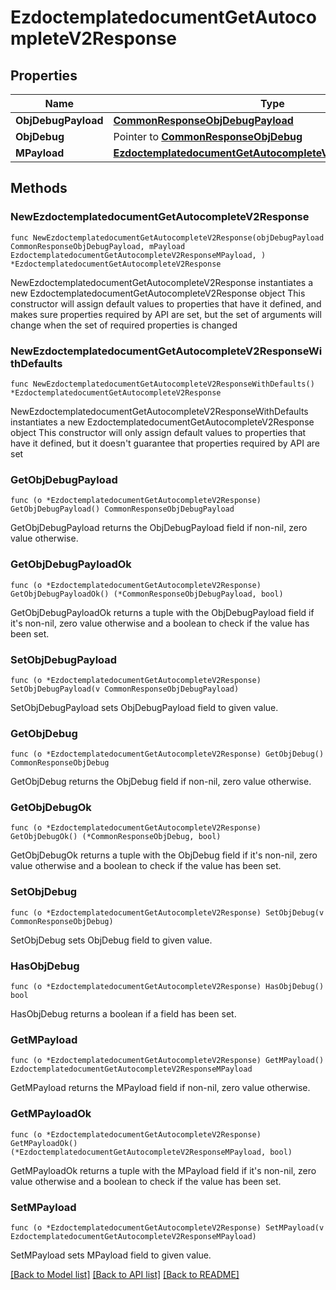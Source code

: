 # EzdoctemplatedocumentGetAutocompleteV2Response

## Properties

Name | Type | Description | Notes
------------ | ------------- | ------------- | -------------
**ObjDebugPayload** | [**CommonResponseObjDebugPayload**](CommonResponseObjDebugPayload.md) |  | 
**ObjDebug** | Pointer to [**CommonResponseObjDebug**](CommonResponseObjDebug.md) |  | [optional] 
**MPayload** | [**EzdoctemplatedocumentGetAutocompleteV2ResponseMPayload**](EzdoctemplatedocumentGetAutocompleteV2ResponseMPayload.md) |  | 

## Methods

### NewEzdoctemplatedocumentGetAutocompleteV2Response

`func NewEzdoctemplatedocumentGetAutocompleteV2Response(objDebugPayload CommonResponseObjDebugPayload, mPayload EzdoctemplatedocumentGetAutocompleteV2ResponseMPayload, ) *EzdoctemplatedocumentGetAutocompleteV2Response`

NewEzdoctemplatedocumentGetAutocompleteV2Response instantiates a new EzdoctemplatedocumentGetAutocompleteV2Response object
This constructor will assign default values to properties that have it defined,
and makes sure properties required by API are set, but the set of arguments
will change when the set of required properties is changed

### NewEzdoctemplatedocumentGetAutocompleteV2ResponseWithDefaults

`func NewEzdoctemplatedocumentGetAutocompleteV2ResponseWithDefaults() *EzdoctemplatedocumentGetAutocompleteV2Response`

NewEzdoctemplatedocumentGetAutocompleteV2ResponseWithDefaults instantiates a new EzdoctemplatedocumentGetAutocompleteV2Response object
This constructor will only assign default values to properties that have it defined,
but it doesn't guarantee that properties required by API are set

### GetObjDebugPayload

`func (o *EzdoctemplatedocumentGetAutocompleteV2Response) GetObjDebugPayload() CommonResponseObjDebugPayload`

GetObjDebugPayload returns the ObjDebugPayload field if non-nil, zero value otherwise.

### GetObjDebugPayloadOk

`func (o *EzdoctemplatedocumentGetAutocompleteV2Response) GetObjDebugPayloadOk() (*CommonResponseObjDebugPayload, bool)`

GetObjDebugPayloadOk returns a tuple with the ObjDebugPayload field if it's non-nil, zero value otherwise
and a boolean to check if the value has been set.

### SetObjDebugPayload

`func (o *EzdoctemplatedocumentGetAutocompleteV2Response) SetObjDebugPayload(v CommonResponseObjDebugPayload)`

SetObjDebugPayload sets ObjDebugPayload field to given value.


### GetObjDebug

`func (o *EzdoctemplatedocumentGetAutocompleteV2Response) GetObjDebug() CommonResponseObjDebug`

GetObjDebug returns the ObjDebug field if non-nil, zero value otherwise.

### GetObjDebugOk

`func (o *EzdoctemplatedocumentGetAutocompleteV2Response) GetObjDebugOk() (*CommonResponseObjDebug, bool)`

GetObjDebugOk returns a tuple with the ObjDebug field if it's non-nil, zero value otherwise
and a boolean to check if the value has been set.

### SetObjDebug

`func (o *EzdoctemplatedocumentGetAutocompleteV2Response) SetObjDebug(v CommonResponseObjDebug)`

SetObjDebug sets ObjDebug field to given value.

### HasObjDebug

`func (o *EzdoctemplatedocumentGetAutocompleteV2Response) HasObjDebug() bool`

HasObjDebug returns a boolean if a field has been set.

### GetMPayload

`func (o *EzdoctemplatedocumentGetAutocompleteV2Response) GetMPayload() EzdoctemplatedocumentGetAutocompleteV2ResponseMPayload`

GetMPayload returns the MPayload field if non-nil, zero value otherwise.

### GetMPayloadOk

`func (o *EzdoctemplatedocumentGetAutocompleteV2Response) GetMPayloadOk() (*EzdoctemplatedocumentGetAutocompleteV2ResponseMPayload, bool)`

GetMPayloadOk returns a tuple with the MPayload field if it's non-nil, zero value otherwise
and a boolean to check if the value has been set.

### SetMPayload

`func (o *EzdoctemplatedocumentGetAutocompleteV2Response) SetMPayload(v EzdoctemplatedocumentGetAutocompleteV2ResponseMPayload)`

SetMPayload sets MPayload field to given value.



[[Back to Model list]](../README.md#documentation-for-models) [[Back to API list]](../README.md#documentation-for-api-endpoints) [[Back to README]](../README.md)


